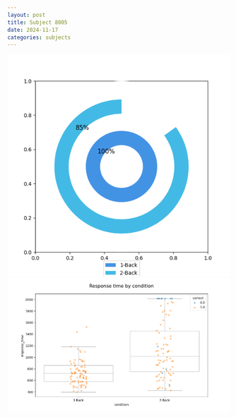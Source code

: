 ```yaml
---
layout: post
title: Subject 8005
date: 2024-11-17
categories: subjects
---
```


![](data/8005/run-2/8005_accuracy_by_condition.png)
![](data/8005/run-2/8005_response_time_by_condition.png)
